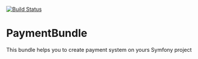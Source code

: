 [![Build Status](https://travis-ci.org/yamilovs/PaymentBundle.svg?branch=master)](https://travis-ci.org/yamilovs/PaymentBundle)

PaymentBundle
=============
This bundle helps you to create payment system on yours Symfony project
